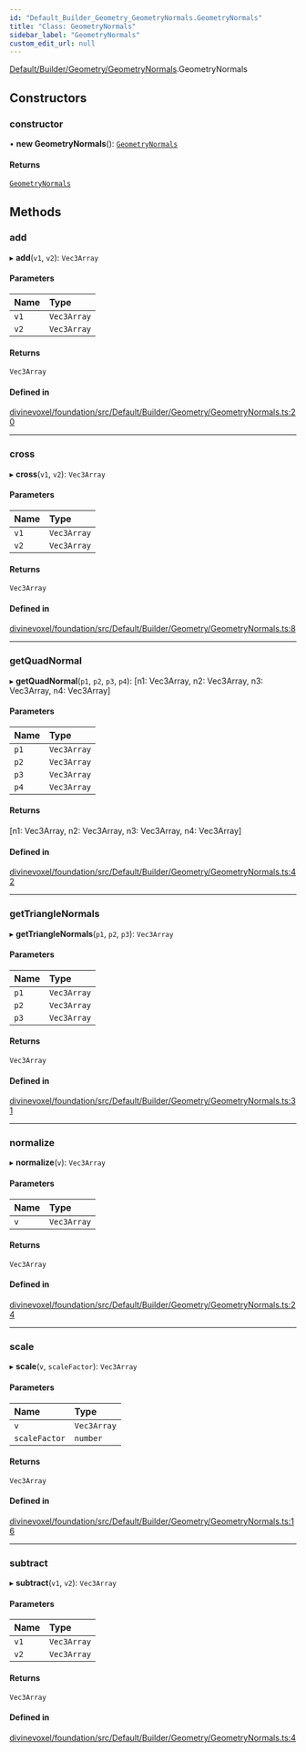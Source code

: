 ```yaml
---
id: "Default_Builder_Geometry_GeometryNormals.GeometryNormals"
title: "Class: GeometryNormals"
sidebar_label: "GeometryNormals"
custom_edit_url: null
---
```


[Default/Builder/Geometry/GeometryNormals](../modules/Default_Builder_Geometry_GeometryNormals.md).GeometryNormals

## Constructors

### constructor

• **new GeometryNormals**(): [`GeometryNormals`](Default_Builder_Geometry_GeometryNormals.GeometryNormals.md)

#### Returns

[`GeometryNormals`](Default_Builder_Geometry_GeometryNormals.GeometryNormals.md)

## Methods

### add

▸ **add**(`v1`, `v2`): `Vec3Array`

#### Parameters

| Name | Type |
| :------ | :------ |
| `v1` | `Vec3Array` |
| `v2` | `Vec3Array` |

#### Returns

`Vec3Array`

#### Defined in

[divinevoxel/foundation/src/Default/Builder/Geometry/GeometryNormals.ts:20](https://github.com/lucasdamianjohnson/DivineVoxelEngine/blob/596fa7391478620ed460dfb4856ff0a763b91c49/divinevoxel/foundation/src/Default/Builder/Geometry/GeometryNormals.ts#L20)

___

### cross

▸ **cross**(`v1`, `v2`): `Vec3Array`

#### Parameters

| Name | Type |
| :------ | :------ |
| `v1` | `Vec3Array` |
| `v2` | `Vec3Array` |

#### Returns

`Vec3Array`

#### Defined in

[divinevoxel/foundation/src/Default/Builder/Geometry/GeometryNormals.ts:8](https://github.com/lucasdamianjohnson/DivineVoxelEngine/blob/596fa7391478620ed460dfb4856ff0a763b91c49/divinevoxel/foundation/src/Default/Builder/Geometry/GeometryNormals.ts#L8)

___

### getQuadNormal

▸ **getQuadNormal**(`p1`, `p2`, `p3`, `p4`): [n1: Vec3Array, n2: Vec3Array, n3: Vec3Array, n4: Vec3Array]

#### Parameters

| Name | Type |
| :------ | :------ |
| `p1` | `Vec3Array` |
| `p2` | `Vec3Array` |
| `p3` | `Vec3Array` |
| `p4` | `Vec3Array` |

#### Returns

[n1: Vec3Array, n2: Vec3Array, n3: Vec3Array, n4: Vec3Array]

#### Defined in

[divinevoxel/foundation/src/Default/Builder/Geometry/GeometryNormals.ts:42](https://github.com/lucasdamianjohnson/DivineVoxelEngine/blob/596fa7391478620ed460dfb4856ff0a763b91c49/divinevoxel/foundation/src/Default/Builder/Geometry/GeometryNormals.ts#L42)

___

### getTriangleNormals

▸ **getTriangleNormals**(`p1`, `p2`, `p3`): `Vec3Array`

#### Parameters

| Name | Type |
| :------ | :------ |
| `p1` | `Vec3Array` |
| `p2` | `Vec3Array` |
| `p3` | `Vec3Array` |

#### Returns

`Vec3Array`

#### Defined in

[divinevoxel/foundation/src/Default/Builder/Geometry/GeometryNormals.ts:31](https://github.com/lucasdamianjohnson/DivineVoxelEngine/blob/596fa7391478620ed460dfb4856ff0a763b91c49/divinevoxel/foundation/src/Default/Builder/Geometry/GeometryNormals.ts#L31)

___

### normalize

▸ **normalize**(`v`): `Vec3Array`

#### Parameters

| Name | Type |
| :------ | :------ |
| `v` | `Vec3Array` |

#### Returns

`Vec3Array`

#### Defined in

[divinevoxel/foundation/src/Default/Builder/Geometry/GeometryNormals.ts:24](https://github.com/lucasdamianjohnson/DivineVoxelEngine/blob/596fa7391478620ed460dfb4856ff0a763b91c49/divinevoxel/foundation/src/Default/Builder/Geometry/GeometryNormals.ts#L24)

___

### scale

▸ **scale**(`v`, `scaleFactor`): `Vec3Array`

#### Parameters

| Name | Type |
| :------ | :------ |
| `v` | `Vec3Array` |
| `scaleFactor` | `number` |

#### Returns

`Vec3Array`

#### Defined in

[divinevoxel/foundation/src/Default/Builder/Geometry/GeometryNormals.ts:16](https://github.com/lucasdamianjohnson/DivineVoxelEngine/blob/596fa7391478620ed460dfb4856ff0a763b91c49/divinevoxel/foundation/src/Default/Builder/Geometry/GeometryNormals.ts#L16)

___

### subtract

▸ **subtract**(`v1`, `v2`): `Vec3Array`

#### Parameters

| Name | Type |
| :------ | :------ |
| `v1` | `Vec3Array` |
| `v2` | `Vec3Array` |

#### Returns

`Vec3Array`

#### Defined in

[divinevoxel/foundation/src/Default/Builder/Geometry/GeometryNormals.ts:4](https://github.com/lucasdamianjohnson/DivineVoxelEngine/blob/596fa7391478620ed460dfb4856ff0a763b91c49/divinevoxel/foundation/src/Default/Builder/Geometry/GeometryNormals.ts#L4)
